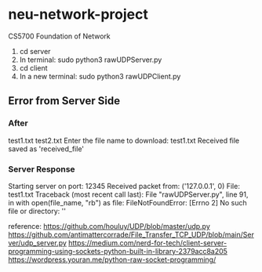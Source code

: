 # neu-network-project

CS5700 Foundation of Network

1. cd server
2. In terminal: sudo python3 rawUDPServer.py
3. cd client
4. In a new terminal: sudo python3 rawUDPClient.py

## Error from Server Side

### After

test1.txt
test2.txt
Enter the file name to download:
test1.txt
Received file saved as 'received_file'

### Server Response

Starting server on port: 12345
Received packet from: ('127.0.0.1', 0)
File: test1.txt
Traceback (most recent call last):
File "rawUDPServer.py", line 91, in <module>
with open(file_name, "rb") as file:
FileNotFoundError: [Errno 2] No such file or directory: ''

reference:
https://github.com/houluy/UDP/blob/master/udp.py
https://github.com/antimattercorrade/File_Transfer_TCP_UDP/blob/main/Server/udp_server.py
https://medium.com/nerd-for-tech/client-server-programming-using-sockets-python-built-in-library-2379acc8a205
https://wordpress.youran.me/python-raw-socket-programming/
